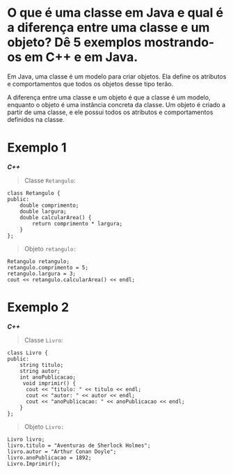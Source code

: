 # **O que é uma classe em Java e qual é a diferença entre uma classe e um objeto? Dê 5 exemplos mostrando-os em C++ e em Java.**

Em Java, uma classe é um modelo para criar objetos. Ela define os atributos e comportamentos que todos os objetos desse tipo terão.

A diferença entre uma classe e um objeto é que a classe é um modelo, enquanto o objeto é uma instância concreta da classe. Um objeto é criado a partir de uma classe, e ele possui todos os atributos e comportamentos definidos na classe.

# Exemplo 1

***C++***

>Classe `Retangulo`:
``` 
class Retangulo {
public:
    double comprimento;
    double largura;
    double calcularArea() {
        return comprimento * largura;
    }
};
```
>Objeto `retangulo:` 

``` 
Retangulo retangulo;
retangulo.comprimento = 5;
retangulo.largura = 3;
cout << retangulo.calcularArea() << endl;
``` 

# Exemplo 2 
***C++***

>Classe `Livro`:
``` 
class Livro {
public:
    string titulo;
    string autor;
    int anoPublicacao;
     void imprimir() {
      cout << "titulo: " << titulo << endl;
      cout << "autor: " << autor << endl;
      cout << "anoPublicacao: " << anoPublicacao << endl;
    }
};
```
>Objeto `Livro:` 

``` 
Livro livro;
livro.titulo = "Aventuras de Sherlock Holmes";
livro.autor = "Arthur Conan Doyle";
livro.anoPublicacao = 1892;
Livro.Imprimir();
``` 

